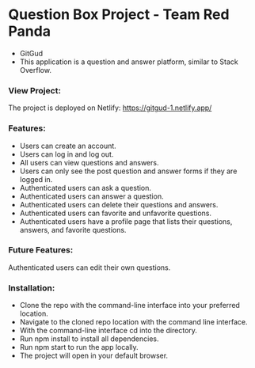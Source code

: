 # Question Box Project - Team Red Panda

- GitGud 
- This application is a question and answer platform, similar to Stack Overflow. 

### View Project:
The project is deployed on Netlify:
https://gitgud-1.netlify.app/

### Features:
- Users can create an account.
- Users can log in and log out.
- All users can view questions and answers.
- Users can only see the post question and answer forms if they are logged in.
- Authenticated users can ask a question.
- Authenticated users can answer a question.
- Authenticated users can delete their questions and answers.
- Authenticated users can favorite and unfavorite questions.
- Authenticated users have a profile page that lists their questions, answers, and favorite questions. 

### Future Features:
Authenticated users can edit their own questions.

### Installation:
- Clone the repo with the command-line interface into your preferred location.
- Navigate to the cloned repo location with the command line interface.
- With the command-line interface cd into the directory.
- Run npm install to install all dependencies.
- Run npm start to run the app locally.
- The project will open in your default browser.
